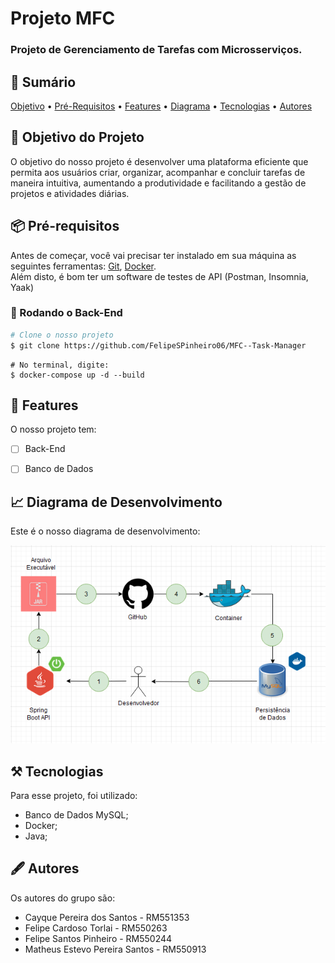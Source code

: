 # Projeto MFC

<h3>Projeto de Gerenciamento de Tarefas com Microsserviços.</h3>


## 📄 Sumário
<p>
 <a href="#objetivo-do-projeto">Objetivo</a> •
 <a href="#-pré-requisitos">Pré-Requisitos</a> • 
 <a href="#-features">Features</a> • 
 <a href="#-diagrama-de-desenvolvimento">Diagrama</a> • 
 <a href="#️-tecnologias">Tecnologias</a> •  
 <a href="#️-autores">Autores</a>
</p>

## 📌 Objetivo do Projeto
<p>O objetivo do nosso projeto é desenvolver uma plataforma eficiente que permita aos usuários criar, organizar, acompanhar e concluir tarefas de maneira intuitiva, aumentando a produtividade e facilitando a gestão de projetos e atividades diárias.</p>


## 📦 Pré-requisitos
Antes de começar, você vai precisar ter instalado em sua máquina as seguintes ferramentas:
[Git](https://git-scm.com), [Docker](https://www.docker.com/).<br>
Além disto, é bom ter um software de testes de API (Postman, Insomnia, Yaak)


### 🎲 Rodando o Back-End

```bash
# Clone o nosso projeto
$ git clone https://github.com/FelipeSPinheiro06/MFC--Task-Manager
```

```docker
# No terminal, digite:
$ docker-compose up -d --build
```

## 💫 Features

O nosso projeto tem:

- [ ] Back-End
- [ ] Banco de Dados


## 📈 Diagrama de Desenvolvimento

<p>Este é o nosso diagrama de desenvolvimento:</p>

<img src="src/images/Diagrama de Desenvolvimento.png"/>


## ⚒️ Tecnologias

Para esse projeto, foi utilizado:

- Banco de Dados MySQL;
- Docker;
- Java;


## 🖋️ Autores

Os autores do grupo são:

- Cayque Pereira dos Santos - RM551353
- Felipe Cardoso Torlai - RM550263
- Felipe Santos Pinheiro - RM550244
- Matheus Estevo Pereira Santos - RM550913